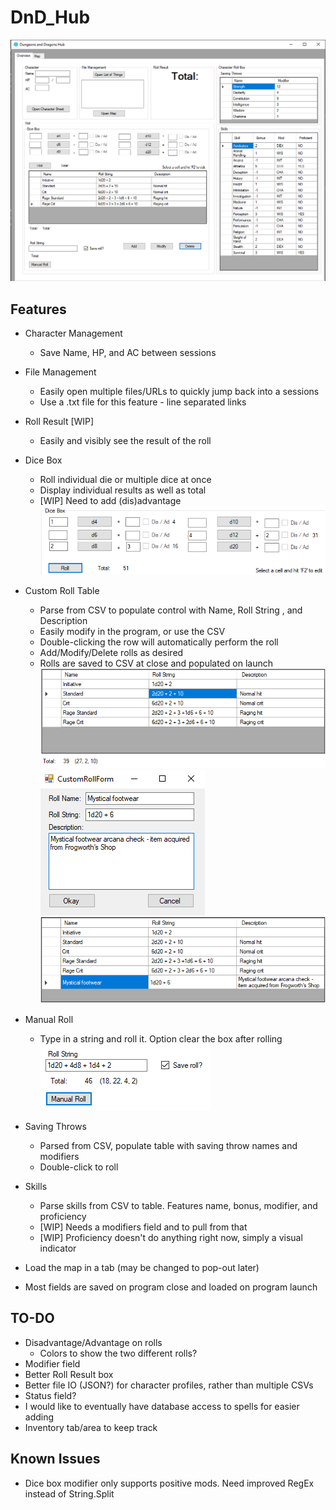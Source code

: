 # DnD_Hub
![Overview](https://github.com/smyers24/DnD_Hub/raw/master/DnD_Hub/assets/HubMainScreen.png)
## Features

* Character Management
    * Save Name, HP, and AC between sessions
* File Management
    * Easily open multiple files/URLs to quickly jump back into a sessions
    * Use a .txt file for this feature - line separated links
* Roll Result [WIP]
    * Easily and visibly see the result of the roll
* Dice Box 
	* Roll individual die or multiple dice at once
	* Display individual results as well as total
	* [WIP] Need to add (dis)advantage
    ![Dice box](https://github.com/smyers24/DnD_Hub/raw/master/DnD_Hub/assets/DiceBoxRoll.png)
* Custom Roll Table
    * Parse from CSV to populate control with Name, Roll String , and Description
    * Easily modify in the program, or use the CSV
    * Double-clicking the row will automatically perform the roll
    * Add/Modify/Delete rolls as desired
    * Rolls are saved to CSV at close and populated on launch
![Custom roll table](https://github.com/smyers24/DnD_Hub/raw/master/DnD_Hub/assets/CustomRollBreakdown.png) 
![Custom Roll Box](https://github.com/smyers24/DnD_Hub/raw/master/DnD_Hub/assets/CustomRollForm.png) 
![Making custom roll](https://github.com/smyers24/DnD_Hub/raw/master/DnD_Hub/assets/NewlyAddedCustomRoll.png)

* Manual Roll
    * Type in a string and roll it. Option clear the box after rolling     
![Manual roll](https://github.com/smyers24/DnD_Hub/raw/master/DnD_Hub/assets/ManualRoll.png)
* Saving Throws
    * Parsed from CSV, populate table with saving throw names and modifiers
    * Double-click to roll
* Skills
    * Parse skills from CSV to table. Features name, bonus, modifier, and proficiency
    * [WIP] Needs a modifiers field and to pull from that
    * [WIP] Proficiency doesn't do anything right now, simply a visual indicator
* Load the map in a tab (may be changed to pop-out later)
* Most fields are saved on program close and loaded on program launch

## TO-DO
* Disadvantage/Advantage on rolls
    * Colors to show the two different rolls?
* Modifier field
* Better Roll Result box
* Better file IO (JSON?) for character profiles, rather than multiple CSVs
* Status field? 
* I would like to eventually have database access to spells for easier adding
* Inventory tab/area to keep track 

## Known Issues
* Dice box modifier only supports positive mods. Need improved RegEx instead of String.Split

